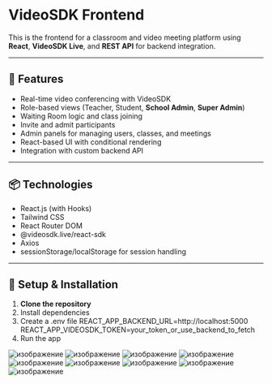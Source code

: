 # VideoSDK Frontend

This is the frontend for a classroom and video meeting platform using **React**, **VideoSDK Live**, and **REST API** for backend integration.

---

## 🚀 Features

- Real-time video conferencing with VideoSDK
- Role-based views (Teacher, Student, **School Admin**, **Super Admin**)
- Waiting Room logic and class joining
- Invite and admit participants
- Admin panels for managing users, classes, and meetings
- React-based UI with conditional rendering
- Integration with custom backend API


---

## 📦 Technologies

- React.js (with Hooks)
- Tailwind CSS
- React Router DOM
- @videosdk.live/react-sdk
- Axios
- sessionStorage/localStorage for session handling

---

## 🔧 Setup & Installation

1. **Clone the repository**
2. Install dependencies
3. Create a .env file
   REACT_APP_BACKEND_URL=http://localhost:5000
   REACT_APP_VIDEOSDK_TOKEN=your_token_or_use_backend_to_fetch
4. Run the app

![изображение](https://github.com/user-attachments/assets/daef24e8-657a-44e5-941f-8759eb41ccab)
![изображение](https://github.com/user-attachments/assets/c6a73b0f-dfcf-4f40-bef3-ab2903cf98f0)
![изображение](https://github.com/user-attachments/assets/c70b9571-ffd8-4af0-aa21-81270cea0ee2)
![изображение](https://github.com/user-attachments/assets/0b5d031c-1e58-4f6f-baf3-14e5d843ee45)
![изображение](https://github.com/user-attachments/assets/b6c11d7b-c1e1-4836-a196-2f5762644770)
![изображение](https://github.com/user-attachments/assets/0c1b083a-996d-48be-825c-c6255abf261d)
![изображение](https://github.com/user-attachments/assets/4e41b7fe-d767-45d4-8e9b-2dfc199eda13)
![изображение](https://github.com/user-attachments/assets/cb4aba42-f30f-49e9-8339-71d0b1b76841)
![изображение](https://github.com/user-attachments/assets/d2e17b88-d9d1-43bd-ac01-c866fb11ad46)

